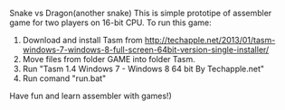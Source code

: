 Snake vs Dragon(another snake)
This is simple prototipe of assembler game for two players on 16-bit 
CPU. 
To run this game:
1) Download and install Tasm from 
http://techapple.net/2013/01/tasm-windows-7-windows-8-full-screen-64bit-version-single-installer/
2) Move files from folder GAME into folder Tasm.
3) Run "Tasm 1.4 Windows 7 - Windows 8 64 bit By Techapple.net"
4) Run comand "run.bat"

Have fun and learn assembler with games!)